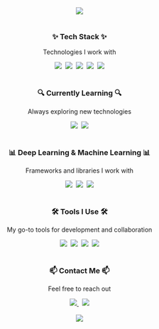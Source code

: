 <div align="center">
  <img src="https://capsule-render.vercel.app/api?type=rounded&color=0F52BA&height=250&section=header&text=Jaeung's%20Code&fontSize=75&animation=fadeIn&fontColor=FFD700"/>
</div>

<br>

<div align="center">
  <h3>✨ Tech Stack ✨</h3>
  <p>Technologies I work with</p>
  <img src="https://img.shields.io/badge/JAVA-007396.svg?style=for-the-badge&logo=java&logoColor=white" />&nbsp
  <img src="https://img.shields.io/badge/Python-3670A0.svg?style=for-the-badge&logo=python&logoColor=ffdd54" />&nbsp
  <img src="https://img.shields.io/badge/HTML5-E34F26.svg?style=for-the-badge&logo=html5&logoColor=white" />&nbsp
  <img src="https://img.shields.io/badge/CSS3-1572B6.svg?style=for-the-badge&logo=css3&logoColor=white" />&nbsp
  <img src="https://img.shields.io/badge/JavaScript-F7DF1E.svg?style=for-the-badge&logo=javascript&logoColor=20232a" />
</div>

<br>

<div align="center">
  <h3>🔍 Currently Learning 🔍</h3>
  <p>Always exploring new technologies</p>
  <img src="https://img.shields.io/badge/Computer%20Vision-007ACC.svg?style=for-the-badge&logo=opencv&logoColor=white" />&nbsp
  <img src="https://img.shields.io/badge/Machine%20Learning-FF6F00.svg?style=for-the-badge&logo=TensorFlow&logoColor=white" />
</div>

<br>

<div align="center">
  <h3>📊 Deep Learning & Machine Learning 📊</h3>
  <p>Frameworks and libraries I work with</p>
  <img src="https://img.shields.io/badge/PyTorch-EE4C2C?style=for-the-badge&logo=pytorch&logoColor=white" />&nbsp
  <img src="https://img.shields.io/badge/TensorFlow-FF6F00?style=for-the-badge&logo=tensorflow&logoColor=white" />&nbsp
  <img src="https://img.shields.io/badge/OpenCV-5C3EE8?style=for-the-badge&logo=opencv&logoColor=white" />
</div>

<br>

<div align="center">
  <h3>🛠 Tools I Use 🛠</h3>
  <p>My go-to tools for development and collaboration</p>
  <img src="https://img.shields.io/badge/Git-F05033.svg?style=for-the-badge&logo=git&logoColor=white" />&nbsp
  <img src="https://img.shields.io/badge/GitHub-181717.svg?style=for-the-badge&logo=github&logoColor=white" />&nbsp
  <img src="https://img.shields.io/badge/Docker-2496ED.svg?style=for-the-badge&logo=docker&logoColor=white" />&nbsp
  <img src="https://img.shields.io/badge/Notion-F3F3F3.svg?style=for-the-badge&logo=notion&logoColor=black" />
</div>

<br>

<div align="center">
  <h3>📫 Contact Me 📫</h3>
  <p>Feel free to reach out</p>
  <a href="mailto:jaeung.lee@m4ml.re.kr">
    <img src="https://img.shields.io/badge/jaeung.lee@m4ml.re.kr-D14836?style=for-the-badge&logo=gmail&logoColor=white"/>
  </a>&nbsp
  <a href="mailto:lju9176@donga.ac.kr">
    <img src="https://img.shields.io/badge/lju9176@donga.ac.kr-D14836?style=for-the-badge&logo=gmail&logoColor=white"/>
  </a>
</div>

<br>

<div align="center">
  <img src="https://capsule-render.vercel.app/api?type=soft&color=0F52BA&height=120&section=footer&text=Happy%20Coding!&fontSize=30&fontColor=FFD700"/>
</div>
